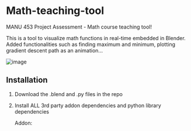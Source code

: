 # Math-teaching-tool
MANU 453 Project Assessment - Math course teaching tool!

This is a tool to visualize math functions in real-time embedded in Blender. Added functionalities such as finding maximum and minimum, plotting gradient descent path as an animation...

![image](https://github.com/babyturtleeee/Math-teaching-tool/assets/92495580/35bcdbf7-fdad-4b09-87a8-dfccb80027d2)

## Installation
1. Download the .blend and .py files in the repo
2. Install ALL 3rd party addon dependencies and python library dependencies

   Addon: 
